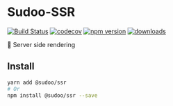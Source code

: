 # Sudoo-SSR

[![Build Status](https://travis-ci.com/SudoDotDog/Sudoo-SSR.svg?branch=master)](https://travis-ci.com/SudoDotDog/Sudoo-SSR)
[![codecov](https://codecov.io/gh/SudoDotDog/Sudoo-SSR/branch/master/graph/badge.svg)](https://codecov.io/gh/SudoDotDog/Sudoo-SSR)
[![npm version](https://badge.fury.io/js/%40sudoo%2Fssr.svg)](https://www.npmjs.com/package/@sudoo/ssr)
[![downloads](https://img.shields.io/npm/dm/@sudoo/ssr.svg)](https://www.npmjs.com/package/@sudoo/ssr)

:blowfish: Server side rendering

## Install

```sh
yarn add @sudoo/ssr
# Or
npm install @sudoo/ssr --save
```
